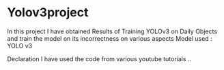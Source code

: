 # Yolov3project
In this project I have obtained
Results of Training YOLOv3 on Daily Objects and
train the model on its incorrectness on various aspects
Model used : YOLO v3

Declaration I have used the code from various youtube tutorials .. 
